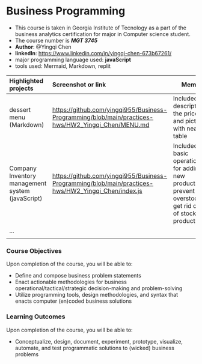 # Business Programming
- This course is taken in Georgia Institute of Tecnology as a part of the business analytics certification for major in Computer science student. 
- The course number is **_MGT 3745_**
- **Author**: @Yingqi Chen
- **linkedln**: https://www.linkedin.com/in/yingqi-chen-673b67261/
- major programming language used: **javaScript**
- tools used: Mermaid, Markdown, replit



| Highlighted projects                             | Screenshot or link                                           | Memos                                                        |
| :----------------------------------------------- | :----------------------------------------------------------- | ------------------------------------------------------------ |
| dessert menu (Markdown)                          | https://github.com/yingqi955/Business-Programming/blob/main/practices-hws/HW2_Yingqi_Chen/MENU.md | Included: the description, the price, and pictures with neatly table |
| Company Inventory management system (javaScript) | https://github.com/yingqi955/Business-Programming/blob/main/practices-hws/HW2_Yingqi_Chen/index.js | Included:  basic operations for adding new products, prevent overstocking, get rid of out of stock products, etc |
| ...                                              |                                                              |                                                              |
|                                                  |                                                              |                                                              |



### Course Objectives
Upon completion of the course, you will be able to:
- Define and compose business problem statements
- Enact actionable methodologies for business operational/tactical/strategic decision-making and problem-solving
- Utilize programming tools, design methodologies, and syntax that enacts computer (en)coded business solutions

### Learning Outcomes
Upon completion of the course, you will be able to:
- Conceptualize, design, document, experiment, prototype, visualize, automate, and test programmatic solutions to (wicked) business problems